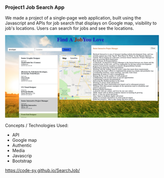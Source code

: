 ### Project1  Job Search App

We made a project of a single-page web application, built using the Javascript and APIs for job search that displays on Google map, visibility to job's locations. Users can search for jobs and see the locations.


![screen](./assets/image/screen.png)


Concepts / Technologies Used:
- API
- Google map
- Authentic
- Media
- Javascrip
- Bootstrap

https://code-sy.github.io/SearchJob/